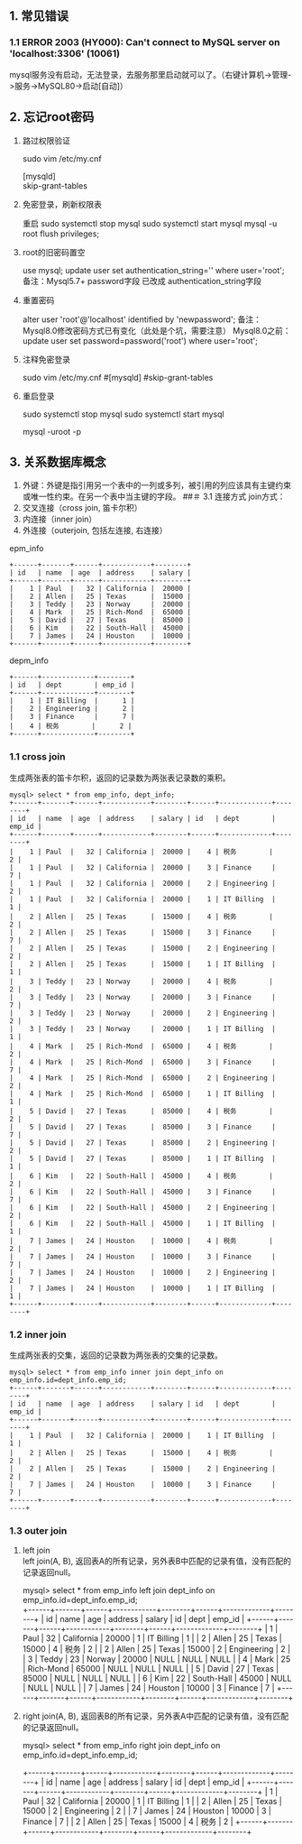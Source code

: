 ## 1. 常见错误
### 1.1 ERROR 2003 (HY000): Can't connect to MySQL server on 'localhost:3306' (10061)
mysql服务没有启动，无法登录，去服务那里启动就可以了。（右键计算机->管理->服务->MySQL80->启动[自动]）

## 2. 忘记root密码
1. 路过权限验证

    sudo vim /etc/my.cnf

    [mysqld]  
    skip-grant-tables

2. 免密登录，刷新权限表

    重启
    sudo systemctl stop mysql
    sudo systemctl start mysql
    mysql -u root
    flush privileges;

3. root的旧密码置空

    use mysql;
    update user set authentication_string='' where user='root';
    备注：Mysql5.7+ password字段 已改成 authentication_string字段

4. 重置密码

    alter user 'root'@'localhost' identified by 'newpassword';
    备注：Mysql8.0修改密码方式已有变化（此处是个坑，需要注意）
    Mysql8.0之前：
    update user set password=password('root') where user='root';

5. 注释免密登录

    sudo vim /etc/my.cnf
    #[mysqld]
    #skip-grant-tables

6. 重启登录

    sudo systemctl stop mysql
    sudo systemctl start mysql
    
    mysql -uroot -p

## 3. 关系数据库概念
1. 外键：外键是指引用另一个表中的一列或多列，被引用的列应该具有主键约束或唯一性约束。在另一个表中当主键的字段。
##＃ 3.1 连接方式
join方式：  
1. 交叉连接（cross join, 笛卡尔积）  
2. 内连接（inner join）  
3. 外连接（outerjoin, 包括左连接, 右连接） 

epm_info  

    +------+-------+------+------------+--------+   
    | id   | name  | age  | address    | salary |  
    +------+-------+------+------------+--------+  
    |    1 | Paul  |   32 | California |  20000 |  
    |    2 | Allen |   25 | Texas      |  15000 |  
    |    3 | Teddy |   23 | Norway     |  20000 |  
    |    4 | Mark  |   25 | Rich-Mond  |  65000 |  
    |    5 | David |   27 | Texas      |  85000 |  
    |    6 | Kim   |   22 | South-Hall |  45000 |  
    |    7 | James |   24 | Houston    |  10000 |  
    +------+-------+------+------------+--------+  

depm_info  

    +------+-------------+--------+  
    | id   | dept        | emp_id |  
    +------+-------------+--------+  
    |    1 | IT Billing  |      1 |  
    |    2 | Engineering |      2 |  
    |    3 | Finance     |      7 |  
    |    4 | 税务        |      2 |  
    +------+-------------+--------+  

### 1.1 cross join
生成两张表的笛卡尔积，返回的记录数为两张表记录数的乘积。  

    mysql> select * from emp_info, dept_info;
    +------+-------+------+------------+--------+------+-------------+--------+
    | id   | name  | age  | address    | salary | id   | dept        | emp_id |
    +------+-------+------+------------+--------+------+-------------+--------+
    |    1 | Paul  |   32 | California |  20000 |    4 | 税务        |      2 |
    |    1 | Paul  |   32 | California |  20000 |    3 | Finance     |      7 |
    |    1 | Paul  |   32 | California |  20000 |    2 | Engineering |      2 |
    |    1 | Paul  |   32 | California |  20000 |    1 | IT Billing  |      1 |
    |    2 | Allen |   25 | Texas      |  15000 |    4 | 税务        |      2 |
    |    2 | Allen |   25 | Texas      |  15000 |    3 | Finance     |      7 |
    |    2 | Allen |   25 | Texas      |  15000 |    2 | Engineering |      2 |
    |    2 | Allen |   25 | Texas      |  15000 |    1 | IT Billing  |      1 |
    |    3 | Teddy |   23 | Norway     |  20000 |    4 | 税务        |      2 |
    |    3 | Teddy |   23 | Norway     |  20000 |    3 | Finance     |      7 |
    |    3 | Teddy |   23 | Norway     |  20000 |    2 | Engineering |      2 |
    |    3 | Teddy |   23 | Norway     |  20000 |    1 | IT Billing  |      1 |
    |    4 | Mark  |   25 | Rich-Mond  |  65000 |    4 | 税务        |      2 |
    |    4 | Mark  |   25 | Rich-Mond  |  65000 |    3 | Finance     |      7 |
    |    4 | Mark  |   25 | Rich-Mond  |  65000 |    2 | Engineering |      2 |
    |    4 | Mark  |   25 | Rich-Mond  |  65000 |    1 | IT Billing  |      1 |
    |    5 | David |   27 | Texas      |  85000 |    4 | 税务        |      2 |
    |    5 | David |   27 | Texas      |  85000 |    3 | Finance     |      7 |
    |    5 | David |   27 | Texas      |  85000 |    2 | Engineering |      2 |
    |    5 | David |   27 | Texas      |  85000 |    1 | IT Billing  |      1 |
    |    6 | Kim   |   22 | South-Hall |  45000 |    4 | 税务        |      2 |
    |    6 | Kim   |   22 | South-Hall |  45000 |    3 | Finance     |      7 |
    |    6 | Kim   |   22 | South-Hall |  45000 |    2 | Engineering |      2 |
    |    6 | Kim   |   22 | South-Hall |  45000 |    1 | IT Billing  |      1 |
    |    7 | James |   24 | Houston    |  10000 |    4 | 税务        |      2 |
    |    7 | James |   24 | Houston    |  10000 |    3 | Finance     |      7 |
    |    7 | James |   24 | Houston    |  10000 |    2 | Engineering |      2 |
    |    7 | James |   24 | Houston    |  10000 |    1 | IT Billing  |      1 |
    +------+-------+------+------------+--------+------+-------------+--------+

### 1.2 inner join
生成两张表的交集，返回的记录数为两张表的交集的记录数。 

    mysql> select * from emp_info inner join dept_info on emp_info.id=dept_info.emp_id;
    +------+-------+------+------------+--------+------+-------------+--------+
    | id   | name  | age  | address    | salary | id   | dept        | emp_id |
    +------+-------+------+------------+--------+------+-------------+--------+
    |    1 | Paul  |   32 | California |  20000 |    1 | IT Billing  |      1 |
    |    2 | Allen |   25 | Texas      |  15000 |    4 | 税务        |      2 |
    |    2 | Allen |   25 | Texas      |  15000 |    2 | Engineering |      2 |
    |    7 | James |   24 | Houston    |  10000 |    3 | Finance     |      7 |
    +------+-------+------+------------+--------+------+-------------+--------+
    
### 1.3 outer join
1. left join  
left join(A, B), 返回表A的所有记录，另外表B中匹配的记录有值，没有匹配的记录返回null。 
 
    mysql> select * from emp_info left join dept_info on emp_info.id=dept_info.emp_id;  
    +------+-------+------+------------+--------+------+-------------+--------+
    | id   | name  | age  | address    | salary | id   | dept        | emp_id |
    +------+-------+------+------------+--------+------+-------------+--------+
    |    1 | Paul  |   32 | California |  20000 |    1 | IT Billing  |      1 |
    |    2 | Allen |   25 | Texas      |  15000 |    4 | 税务        |      2 |
    |    2 | Allen |   25 | Texas      |  15000 |    2 | Engineering |      2 |
    |    3 | Teddy |   23 | Norway     |  20000 | NULL | NULL        |   NULL |
    |    4 | Mark  |   25 | Rich-Mond  |  65000 | NULL | NULL        |   NULL |
    |    5 | David |   27 | Texas      |  85000 | NULL | NULL        |   NULL |
    |    6 | Kim   |   22 | South-Hall |  45000 | NULL | NULL        |   NULL |
    |    7 | James |   24 | Houston    |  10000 |    3 | Finance     |      7 |
    +------+-------+------+------------+--------+------+-------------+--------+


2. right join(A, B), 返回表B的所有记录，另外表A中匹配的记录有值，没有匹配的记录返回null。 
 
    mysql> select * from emp_info right join dept_info on emp_info.id=dept_info.emp_id;

    +------+-------+------+------------+--------+------+-------------+--------+
    | id   | name  | age  | address    | salary | id   | dept        | emp_id |
    +------+-------+------+------------+--------+------+-------------+--------+
    |    1 | Paul  |   32 | California |  20000 |    1 | IT Billing  |      1 |
    |    2 | Allen |   25 | Texas      |  15000 |    2 | Engineering |      2 |
    |    7 | James |   24 | Houston    |  10000 |    3 | Finance     |      7 |
    |    2 | Allen |   25 | Texas      |  15000 |    4 | 税务        |      2 |
    +------+-------+------+------------+--------+------+-------------+--------+
    


